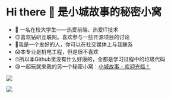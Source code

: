 # Hi there 👋 是小城故事的秘密小窝

<!--
**laugh0608/laugh0608** is a ✨ _special_ ✨ repository because its `README.md` (this file) appears on your GitHub profile.

Here are some ideas to get you started:

- 🔭 I’m currently working on ...
- 🌱 I’m currently learning ...
- 👯 I’m looking to collaborate on ...
- 🤔 I’m looking for help with ...
- 💬 Ask me about ...
- 📫 How to reach me: ...
- 😄 Pronouns: ...
- ⚡ Fun fact: ...
-->

- 🤣 一名在校大学生——热爱前端、热爱IT技术
- 🙃喜欢钻研互联网。喜欢参与一些开源项目的讨论
- 🤪我是一个友好的人，你可以在社交媒体上与我联系
- 😱本专业是机电工程，但是很不喜欢
- 🙄所以本Github里没有什么好康的，全都是学习过程中的垃圾代码
- 😪一起玩就来我的另一个秘密小窝：[小城故事 - 欢迎光临！](www.xindong350.top)

![](https://github-readme-stats.vercel.app/api?username=web-xc&show_icons=true&theme=radical)

![](https://github-readme-stats.vercel.app/api/top-langs/?username=web-xc&theme=radical)

